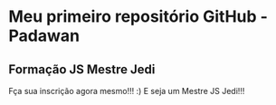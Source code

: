 # Meu primeiro repositório GitHub - Padawan
## Formação JS Mestre Jedi

Fça sua inscrição agora mesmo!!! :) E seja um Mestre JS Jedi!!!
